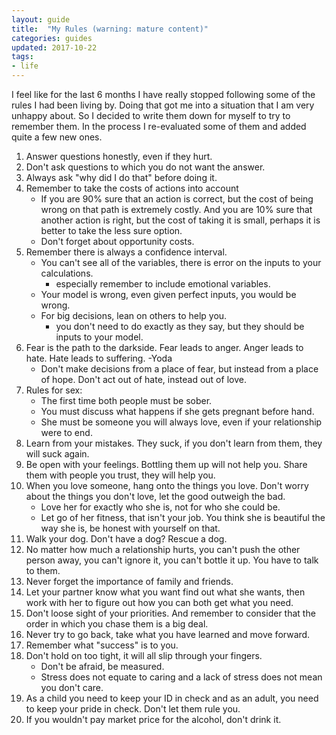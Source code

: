 ```yaml
---
layout: guide
title:  "My Rules (warning: mature content)"
categories: guides
updated: 2017-10-22
tags:
- life
---
```

I feel like for the last 6 months I have really stopped following some of the rules I had been living by. Doing that got me into a situation that I am very unhappy about. So I decided to write them down for myself to try to remember them. In the process I re-evaluated some of them and added quite a few new ones. 

1. Answer questions honestly, even if they hurt.
2. Don't ask questions to which you do not want the answer.
3. Always ask "why did I do that" before doing it.
4. Remember to take the costs of actions into account
    - If you are 90% sure that an action is correct, but the cost of being wrong on that path is extremely costly. And you are 10% sure that another action is right, but the cost of taking it is small, perhaps it is better to take the less sure option.
    - Don't forget about opportunity costs.
5. Remember there is always a confidence interval.
    - You can't see all of the variables, there is error on the inputs to your calculations.
        - especially remember to include emotional variables.
    - Your model is wrong, even given perfect inputs, you would be wrong.
    - For big decisions, lean on others to help you.
        - you don't need to do exactly as they say, but they should be inputs to your model.
6. Fear is the path to the darkside. Fear leads to anger. Anger leads to hate. Hate leads to suffering. -Yoda
    - Don't make decisions from a place of fear, but instead from a place of hope. Don't act out of hate, instead out of love.
7. Rules for sex:
    - The first time both people must be sober.
    - You must discuss what happens if she gets pregnant before hand.
    - She must be someone you will always love, even if your relationship were to end.
8. Learn from your mistakes. They suck, if you don't learn from them, they will suck again.
9. Be open with your feelings. Bottling them up will not help you. Share them with people you trust, they will help you.
10. When you love someone, hang onto the things you love. Don't worry about the things you don't love, let the good outweigh the bad.
    - Love her for exactly who she is, not for who she could be.
    - Let go of her fitness, that isn't your job. You think she is beautiful the way she is, be honest with yourself on that.
11. Walk your dog. Don't have a dog? Rescue a dog.
12. No matter how much a relationship hurts, you can't push the other person away, you can't ignore it, you can't bottle it up. You have to talk to them.
13. Never forget the importance of family and friends.
14. Let your partner know what you want find out what she wants, then work with her to figure out how you can both get what you need.
15. Don't loose sight of your priorities. And remember to consider that the order in which you chase them is a big deal.
16. Never try to go back, take what you have learned and move forward.
17. Remember what "success" is to you. 
18. Don't hold on too tight, it will all slip through your fingers. 
    - Don't be afraid, be measured.
    - Stress does not equate to caring and a lack of stress does not mean you don't care.
19. As a child you need to keep your ID in check and as an adult, you need to keep your pride in check. Don't let them rule you.
20. If you wouldn't pay market price for the alcohol, don't drink it.
